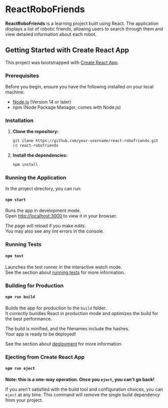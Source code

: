 
# ReactRoboFriends

**ReactRoboFriends** is a learning project built using React. The application displays a list of robotic friends, allowing users to search through them and view detailed information about each robot.

## Getting Started with Create React App

This project was bootstrapped with [Create React App](https://github.com/facebook/create-react-app).

### Prerequisites

Before you begin, ensure you have the following installed on your local machine:

- [Node.js](https://nodejs.org/) (Version 14 or later)
- npm (Node Package Manager, comes with Node.js)

### Installation

1. **Clone the repository:**

   ```bash
   git clone https://github.com/your-username/react-robofriends.git
   cd react-robofriends
   ```

2. **Install the dependencies:**

   ```bash
   npm install
   ```

### Running the Application

In the project directory, you can run:

#### `npm start`

Runs the app in development mode.  
Open [http://localhost:3000](http://localhost:3000) to view it in your browser.

The page will reload if you make edits.  
You may also see any lint errors in the console.

### Running Tests

#### `npm test`

Launches the test runner in the interactive watch mode.  
See the section about [running tests](https://facebook.github.io/create-react-app/docs/running-tests) for more information.

### Building for Production

#### `npm run build`

Builds the app for production to the `build` folder.  
It correctly bundles React in production mode and optimizes the build for the best performance.

The build is minified, and the filenames include the hashes.  
Your app is ready to be deployed!

See the section about [deployment](https://facebook.github.io/create-react-app/docs/deployment) for more information.

### Ejecting from Create React App

#### `npm run eject`

**Note: this is a one-way operation. Once you `eject`, you can't go back!**

If you aren't satisfied with the build tool and configuration choices, you can `eject` at any time. This command will remove the single build dependency from your project.

